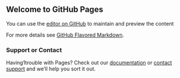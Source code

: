 ## Welcome to GitHub Pages

You can use the [editor on GitHub](https://github.com/rodrigopdc/br/edit/master/index.md) to maintain and preview the content 

For more details see [GitHub Flavored Markdown](https://guides.github.com/features/mastering-markdown/).

### Support or Contact

Having1trouble with Pages? Check out our [documentation](https://help.github.com/categories/github-pages-basics/) or [contact support](https://github.com/contact) and we’ll help you sort it out.

<div class="wasteland"></div>
<div class="glass"></div>
